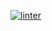 [![linter](https://github.com/<SophiaSamera>/<Unit-2-04>/workflows/linter/badge.svg)](https://github.com/marketplace/actions/super-linter)
